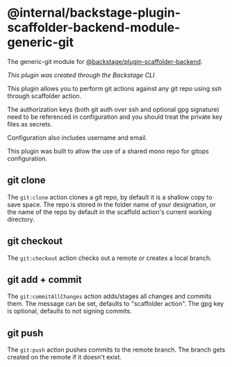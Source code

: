 # @internal/backstage-plugin-scaffolder-backend-module-generic-git

The generic-git module for [@backstage/plugin-scaffolder-backend](https://www.npmjs.com/package/@backstage/plugin-scaffolder-backend).

_This plugin was created through the Backstage CLI_

This plugin allows you to perform git actions against any git repo using ssh through scaffolder action.

The authorization keys (both git auth over ssh and optional gpg signature) need to be referenced in configuration and you should treat the private key files as secrets.

Configuration also includes username and email.

This plugin was built to allow the use of a shared mono repo for gitops configuration.

## git clone

The `git:clone` action clones a git repo, by default it is a shallow copy to save space. The repo is stored in the folder name of your designation, or the name of the repo by default in the scaffold action's current working directory.

## git checkout

The `git:checkout` action checks out a remote or creates a local branch.

## git add + commit

The `git:commitAllChanges` action adds/stages all changes and commits them. The message can be set, defaults to "scaffolder action". The gpg key is optional, defaults to not signing commits.

## git push

The `git:push` action pushes commits to the remote branch. The branch gets created on the remote if it doesn't exist.